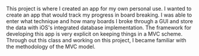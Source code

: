 This project is where I created an app for my own personal use. I wanted to create an app that would track my progress in board breaking. I was able to enter what technique and how many boards I broke through a GUI and store the data with iOS's integrated database implementation.
The framework for developing this app is very explicit on keeping things in a MVC scheme. Through out this class and working on this project, I became familiar with the methodology of the MVC model.
